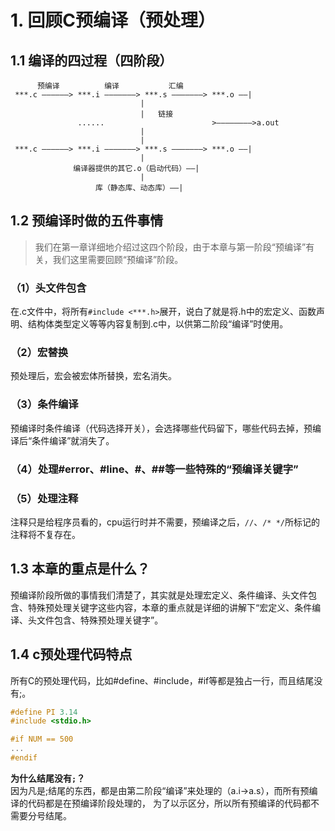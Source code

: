 # 1. 回顾C预编译（预处理）

## 1.1 编译的四过程（四阶段）
```
      预编译          编译           汇编
 ***.c ——————> ***.i ———————> ***.s ———————> ***.o ——|									
						     |
						     |   链接									
		       ......                 	     >————————>a.out
						     |
						     | 
 ***.c ——————> ***.i ———————> ***.s ———————> ***.o ——|
						     |
		      编译器提供的其它.o（启动代码）——|
						     |
			       库（静态库、动态库）——|
```


## 1.2 预编译时做的五件事情
> 我们在第一章详细地介绍过这四个阶段，由于本章与第一阶段“预编译”有关，我们这里需要回顾“预编译”阶段。

### （1）头文件包含
在.c文件中，将所有`#include <***.h>`展开，说白了就是将.h中的宏定义、函数声明、结构体类型定义等等内容复制到.c中，以供第二阶段“编译”时使用。

### （2）宏替换
预处理后，宏会被宏体所替换，宏名消失。

### （3）条件编译
预编译时条件编译（代码选择开关），会选择哪些代码留下，哪些代码去掉，预编译后“条件编译”就消失了。

### （4）处理#error、#line、#、##等一些特殊的“预编译关键字”


### （5）处理注释
注释只是给程序员看的，cpu运行时并不需要，预编译之后，`//`、`/* */`所标记的注释将不复存在。
		
			
## 1.3 本章的重点是什么？
预编译阶段所做的事情我们清楚了，其实就是处理宏定义、条件编译、头文件包含、特殊预处理关键字这些内容，本章的重点就是详细的讲解下“宏定义、条件编译、头文件包含、特殊预处理关键字”。	
	
	
## 1.4 c预处理代码特点
所有C的预处理代码，比如#define、#include，#if等都是独占一行，而且结尾没有;。
```c
#define PI 3.14  
#include <stdio.h>

#if NUM == 500
...
#endif
```
**为什么结尾没有`;`？**  
因为凡是;结尾的东西，都是由第二阶段“编译”来处理的（a.i->a.s），而所有预编译的代码都是在预编译阶段处理的，
为了以示区分，所以所有预编译的代码都不需要分号结尾。
